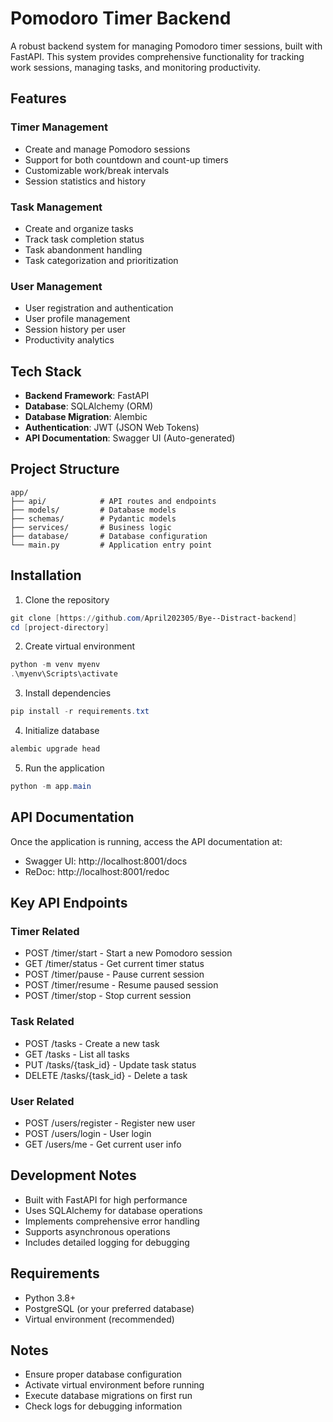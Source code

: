# Pomodoro Timer Backend

A robust backend system for managing Pomodoro timer sessions, built with FastAPI. This system provides comprehensive functionality for tracking work sessions, managing tasks, and monitoring productivity.

## Features

### Timer Management
- Create and manage Pomodoro sessions
- Support for both countdown and count-up timers
- Customizable work/break intervals
- Session statistics and history

### Task Management
- Create and organize tasks
- Track task completion status
- Task abandonment handling
- Task categorization and prioritization

### User Management
- User registration and authentication
- User profile management
- Session history per user
- Productivity analytics

## Tech Stack

- **Backend Framework**: FastAPI
- **Database**: SQLAlchemy (ORM)
- **Database Migration**: Alembic
- **Authentication**: JWT (JSON Web Tokens)
- **API Documentation**: Swagger UI (Auto-generated)

## Project Structure

```
app/
├── api/            # API routes and endpoints
├── models/         # Database models
├── schemas/        # Pydantic models
├── services/       # Business logic
├── database/       # Database configuration
└── main.py         # Application entry point
```

## Installation

1. Clone the repository
```powershell
git clone [https://github.com/April202305/Bye--Distract-backend]
cd [project-directory]
```

2. Create virtual environment
```powershell
python -m venv myenv
.\myenv\Scripts\activate
```

3. Install dependencies
```powershell
pip install -r requirements.txt
```

4. Initialize database
```powershell
alembic upgrade head
```

5. Run the application
```powershell
python -m app.main
```

## API Documentation

Once the application is running, access the API documentation at:
- Swagger UI: http://localhost:8001/docs
- ReDoc: http://localhost:8001/redoc

## Key API Endpoints

### Timer Related
- POST /timer/start - Start a new Pomodoro session
- GET /timer/status - Get current timer status
- POST /timer/pause - Pause current session
- POST /timer/resume - Resume paused session
- POST /timer/stop - Stop current session

### Task Related
- POST /tasks - Create a new task
- GET /tasks - List all tasks
- PUT /tasks/{task_id} - Update task status
- DELETE /tasks/{task_id} - Delete a task

### User Related
- POST /users/register - Register new user
- POST /users/login - User login
- GET /users/me - Get current user info

## Development Notes

- Built with FastAPI for high performance
- Uses SQLAlchemy for database operations
- Implements comprehensive error handling
- Supports asynchronous operations
- Includes detailed logging for debugging

## Requirements

- Python 3.8+
- PostgreSQL (or your preferred database)
- Virtual environment (recommended)

## Notes

- Ensure proper database configuration
- Activate virtual environment before running
- Execute database migrations on first run
- Check logs for debugging information 